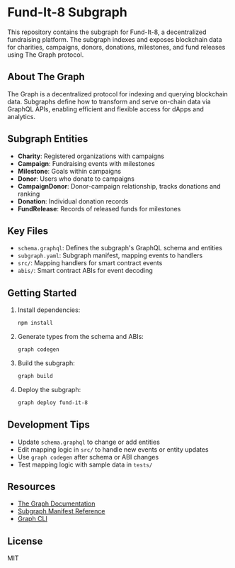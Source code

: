 # Fund-It-8 Subgraph

This repository contains the subgraph for Fund-It-8, a decentralized fundraising platform. The subgraph indexes and exposes blockchain data for charities, campaigns, donors, donations, milestones, and fund releases using The Graph protocol.

## About The Graph
The Graph is a decentralized protocol for indexing and querying blockchain data. Subgraphs define how to transform and serve on-chain data via GraphQL APIs, enabling efficient and flexible access for dApps and analytics.

## Subgraph Entities
- **Charity**: Registered organizations with campaigns
- **Campaign**: Fundraising events with milestones
- **Milestone**: Goals within campaigns
- **Donor**: Users who donate to campaigns
- **CampaignDonor**: Donor-campaign relationship, tracks donations and ranking
- **Donation**: Individual donation records
- **FundRelease**: Records of released funds for milestones

## Key Files
- `schema.graphql`: Defines the subgraph's GraphQL schema and entities
- `subgraph.yaml`: Subgraph manifest, mapping events to handlers
- `src/`: Mapping handlers for smart contract events
- `abis/`: Smart contract ABIs for event decoding

## Getting Started
1. Install dependencies:
   ```powershell
   npm install
   ```
2. Generate types from the schema and ABIs:
   ```powershell
   graph codegen
   ```
3. Build the subgraph:
   ```powershell
   graph build
   ```
4. Deploy the subgraph:
   ```powershell
   graph deploy fund-it-8
   ```

## Development Tips
- Update `schema.graphql` to change or add entities
- Edit mapping logic in `src/` to handle new events or entity updates
- Use `graph codegen` after schema or ABI changes
- Test mapping logic with sample data in `tests/`

## Resources
- [The Graph Documentation](https://thegraph.com/docs/)
- [Subgraph Manifest Reference](https://thegraph.com/docs/en/developer/manifest/)
- [Graph CLI](https://thegraph.com/docs/en/developer/cli/)

## License
MIT
